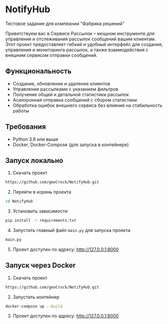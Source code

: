 # NotifyHub

Тестовое задание для компеании "Фабрика решений"

Приветствуем вас в Сервисе Рассылок – мощном инструменте для управления и отслеживания рассылок сообщений вашим клиентам. 
Этот проект предоставляет гибкий и удобный интерфейс для создания, управления и мониторинга рассылок, а также взаимодействия с внешним сервисом отправки сообщений.

## Функциональность

- Создание, обновление и удаление клиентов
- Управление рассылками с указанием фильтров
- Получение общей и детальной статистики рассылок
- Асинхронная отправка сообщений с сбором статистики
- Обработка ошибок внешнего сервиса без влияния на стабильность работы


## Требования

- Python 3.8 или выше
- Docker, Docker-Compose (для запуска в контейнере)

## Запуск локально

1. Скачать проект
```bash
https://github.com/geoCrock/NotifyHub.git
```

2. Перейти в корень проекта   
```bash
cd NotifyHub
```

3. Установить зависимости
```bash
pip install -r requirements.txt
```

4. Запустить главный файл `main.py` для запуска проекта
```bash
main.py
```

5. Проект доступен по адресу: http://127.0.0.1:8000
   

## Запуск через Docker

1. Скачать проект
```bash
https://github.com/geoCrock/NotifyHub.git
```

2. Запустить контейнер
```bash
docker-compose up --build
```
3. Проект доступен по адресу: http://127.0.0.1:8000

